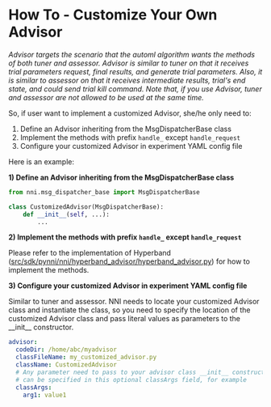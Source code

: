 # **How To** - Customize Your Own Advisor

*Advisor targets the scenario that the automl algorithm wants the methods of both tuner and assessor. Advisor is similar to tuner on that it receives trial parameters request, final results, and generate trial parameters. Also, it is similar to assessor on that it receives intermediate results, trial's end state, and could send trial kill command. Note that, if you use Advisor, tuner and assessor are not allowed to be used at the same time.*

So, if user want to implement a customized Advisor, she/he only need to:

1. Define an Advisor inheriting from the MsgDispatcherBase class
2. Implement the methods with prefix `handle_` except `handle_request`
3. Configure your customized Advisor in experiment YAML config file

Here is an example:

**1) Define an Advisor inheriting from the MsgDispatcherBase class**

```python
from nni.msg_dispatcher_base import MsgDispatcherBase

class CustomizedAdvisor(MsgDispatcherBase):
    def __init__(self, ...):
        ...
```

**2) Implement the methods with prefix `handle_` except `handle_request`**

Please refer to the implementation of Hyperband ([src/sdk/pynni/nni/hyperband_advisor/hyperband_advisor.py](https://github.com/Microsoft/nni/tree/master/src/sdk/pynni/nni/hyperband_advisor/hyperband_advisor.py)) for how to implement the methods.

**3) Configure your customized Advisor in experiment YAML config file**

Similar to tuner and assessor. NNI needs to locate your customized Advisor class and instantiate the class, so you need to specify the location of the customized Advisor class and pass literal values as parameters to the \_\_init__ constructor.

```yaml
advisor:
  codeDir: /home/abc/myadvisor
  classFileName: my_customized_advisor.py
  className: CustomizedAdvisor
  # Any parameter need to pass to your advisor class __init__ constructor
  # can be specified in this optional classArgs field, for example
  classArgs:
    arg1: value1
```